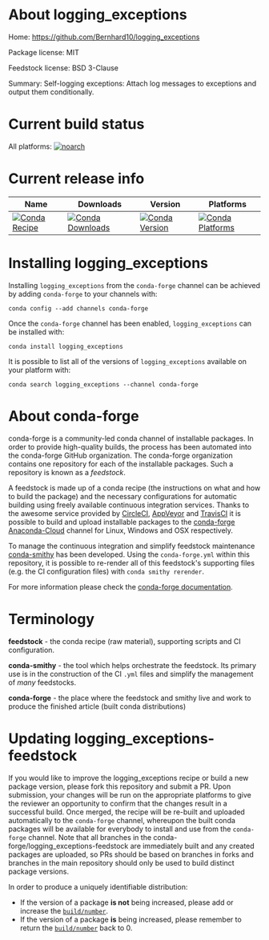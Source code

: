 About logging_exceptions
========================

Home: https://github.com/Bernhard10/logging_exceptions

Package license: MIT

Feedstock license: BSD 3-Clause

Summary: Self-logging exceptions: Attach log messages to exceptions and output them conditionally.



Current build status
====================

All platforms:
[![noarch](https://img.shields.io/circleci/project/github/conda-forge/logging_exceptions-feedstock/master.svg?label=noarch)](https://circleci.com/gh/conda-forge/logging_exceptions-feedstock)

Current release info
====================

| Name | Downloads | Version | Platforms |
| --- | --- | --- | --- |
| [![Conda Recipe](https://img.shields.io/badge/recipe-logging_exceptions-green.svg)](https://anaconda.org/conda-forge/logging_exceptions) | [![Conda Downloads](https://img.shields.io/conda/dn/conda-forge/logging_exceptions.svg)](https://anaconda.org/conda-forge/logging_exceptions) | [![Conda Version](https://img.shields.io/conda/vn/conda-forge/logging_exceptions.svg)](https://anaconda.org/conda-forge/logging_exceptions) | [![Conda Platforms](https://img.shields.io/conda/pn/conda-forge/logging_exceptions.svg)](https://anaconda.org/conda-forge/logging_exceptions) |

Installing logging_exceptions
=============================

Installing `logging_exceptions` from the `conda-forge` channel can be achieved by adding `conda-forge` to your channels with:

```
conda config --add channels conda-forge
```

Once the `conda-forge` channel has been enabled, `logging_exceptions` can be installed with:

```
conda install logging_exceptions
```

It is possible to list all of the versions of `logging_exceptions` available on your platform with:

```
conda search logging_exceptions --channel conda-forge
```


About conda-forge
=================

conda-forge is a community-led conda channel of installable packages.
In order to provide high-quality builds, the process has been automated into the
conda-forge GitHub organization. The conda-forge organization contains one repository
for each of the installable packages. Such a repository is known as a *feedstock*.

A feedstock is made up of a conda recipe (the instructions on what and how to build
the package) and the necessary configurations for automatic building using freely
available continuous integration services. Thanks to the awesome service provided by
[CircleCI](https://circleci.com/), [AppVeyor](http://www.appveyor.com/)
and [TravisCI](https://travis-ci.org/) it is possible to build and upload installable
packages to the [conda-forge](https://anaconda.org/conda-forge)
[Anaconda-Cloud](http://docs.anaconda.org/) channel for Linux, Windows and OSX respectively.

To manage the continuous integration and simplify feedstock maintenance
[conda-smithy](http://github.com/conda-forge/conda-smithy) has been developed.
Using the ``conda-forge.yml`` within this repository, it is possible to re-render all of
this feedstock's supporting files (e.g. the CI configuration files) with ``conda smithy rerender``.

For more information please check the [conda-forge documentation](https://conda-forge.org/docs/).

Terminology
===========

**feedstock** - the conda recipe (raw material), supporting scripts and CI configuration.

**conda-smithy** - the tool which helps orchestrate the feedstock.
                   Its primary use is in the construction of the CI ``.yml`` files
                   and simplify the management of *many* feedstocks.

**conda-forge** - the place where the feedstock and smithy live and work to
                  produce the finished article (built conda distributions)


Updating logging_exceptions-feedstock
=====================================

If you would like to improve the logging_exceptions recipe or build a new
package version, please fork this repository and submit a PR. Upon submission,
your changes will be run on the appropriate platforms to give the reviewer an
opportunity to confirm that the changes result in a successful build. Once
merged, the recipe will be re-built and uploaded automatically to the
`conda-forge` channel, whereupon the built conda packages will be available for
everybody to install and use from the `conda-forge` channel.
Note that all branches in the conda-forge/logging_exceptions-feedstock are
immediately built and any created packages are uploaded, so PRs should be based
on branches in forks and branches in the main repository should only be used to
build distinct package versions.

In order to produce a uniquely identifiable distribution:
 * If the version of a package **is not** being increased, please add or increase
   the [``build/number``](http://conda.pydata.org/docs/building/meta-yaml.html#build-number-and-string).
 * If the version of a package **is** being increased, please remember to return
   the [``build/number``](http://conda.pydata.org/docs/building/meta-yaml.html#build-number-and-string)
   back to 0.